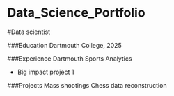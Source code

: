# Data_Science_Portfolio
#Data scientist

###Education
Dartmouth College, 2025

###Experience
Dartmouth Sports Analytics 
- Big impact project 1

###Projects 
Mass shootings
Chess data reconstruction



